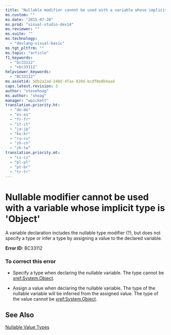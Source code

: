 ```yaml
---
title: "Nullable modifier cannot be used with a variable whose implicit type is &#39;Object&#39; | Microsoft Docs"
ms.custom: ""
ms.date: "2015-07-20"
ms.prod: "visual-studio-dev14"
ms.reviewer: ""
ms.suite: ""
ms.technology: 
  - "devlang-visual-basic"
ms.tgt_pltfrm: ""
ms.topic: "article"
f1_keywords: 
  - "bc33112"
  - "vbc33112"
helpviewer_keywords: 
  - "BC33112"
ms.assetid: 50b2a2ad-248d-4faa-820d-bcdf0e8b4aad
caps.latest.revision: 3
author: "stevehoag"
ms.author: "shoag"
manager: "wpickett"
translation.priority.ht: 
  - "de-de"
  - "es-es"
  - "fr-fr"
  - "it-it"
  - "ja-jp"
  - "ko-kr"
  - "ru-ru"
  - "zh-cn"
  - "zh-tw"
translation.priority.mt: 
  - "cs-cz"
  - "pl-pl"
  - "pt-br"
  - "tr-tr"
---
```

# Nullable modifier cannot be used with a variable whose implicit type is &#39;Object&#39;
A variable declaration includes the nullable type modifier (?), but does not specify a type or infer a type by assigning a value to the declared variable.  
  
 **Error ID:** BC33112  
  
### To correct this error  
  
-   Specify a type when declaring the nullable variable. The type cannot be <xref:System.Object>.  
  
-   Assign a value when declaring the nullable variable. The type of the nullable variable will be inferred from the assigned value. The type of the value cannot be <xref:System.Object>.  
  
## See Also  
 [Nullable Value Types](/dotnet/visual-basic/programming-guide/language-features/data-types/nullable-value-types)